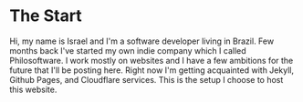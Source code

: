 # The Start
Hi, my name is Israel and I'm a software developer living in Brazil. Few months
back I've started my own indie company which I called Philosoftware. I work
mostly on websites and I have a few ambitions for the future that I'll be
posting here. Right now I'm getting acquainted with Jekyll, Github Pages, and
Cloudflare services. This is the setup I choose to host this website.
